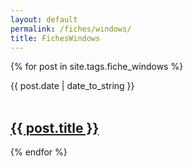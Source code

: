 ```yaml
---
layout: default
permalink: /fiches/windows/
title: FichesWindows
---
```


 {% for post in site.tags.fiche_windows %}
  <article>
  <div class="date"><time datetime="{{ post.date | date: "%Y-%m-%d" }}">{{ post.date | date_to_string }}</time></div><br>
    <h2>
        <a href="{{ post.url }}">{{ post.title }}</a>
    </h2>
    

  </article>
{% endfor %}
